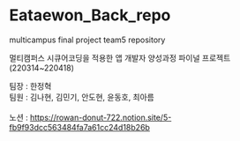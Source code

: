 # Eataewon_Back_repo

multicampus final project team5 repository

멀티캠퍼스 시큐어코딩을 적용한 앱 개발자 양성과정 파이널 프로젝트 (220314~220418)

팀장 : 한정혁 <br/>
팀원 : 김나현, 김민기, 안도현, 윤동호, 최아름
<br/>
<br/>
노션 : https://rowan-donut-722.notion.site/5-fb9f93dcc563484fa7a61cc24d18b26b
